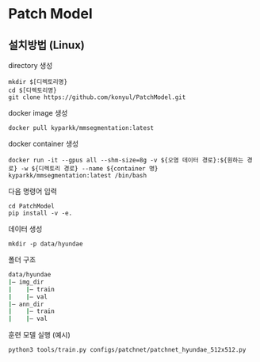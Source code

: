 # Patch Model

## 설치방법 (Linux)

directory 생성
```
mkdir $[디렉토리명}
cd $[디렉토리명}
git clone https://github.com/konyul/PatchModel.git
```
docker image 생성

```
docker pull kyparkk/mmsegmentation:latest
```

docker container 생성

```
docker run -it --gpus all --shm-size=8g -v ${오염 데이터 경로}:${원하는 경로} -w ${디렉토리 경로} --name ${container 명} kyparkk/mmsegmentation:latest /bin/bash
```

다음 명령어 입력

```
cd PatchModel
pip install -v -e.
```

데이터 생성

```
mkdir -p data/hyundae
```

폴더 구조

```bash
data/hyundae
|— img_dir
|    |— train
|    |— val
|— ann_dir 
|    |— train
|    |— val
```

훈련 모델 실행 (예시)

```
python3 tools/train.py configs/patchnet/patchnet_hyundae_512x512.py
```
